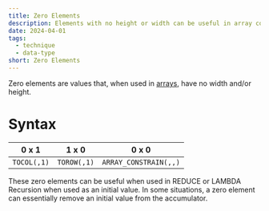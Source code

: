 ```yaml
---
title: Zero Elements
description: Elements with no height or width can be useful in array construction.
date: 2024-04-01
tags:
  - technique
  - data-type
short: Zero Elements
---
```

Zero elements are values that, when used in [arrays](https://sheets.wiki/arrays/), have no width and/or height.
# Syntax

| **0 x 1**   | **1 x 0**   | **0 x 0**             |
| ----------- | ----------- | --------------------- |
| `TOCOL(,1)` | `TOROW(,1)` | `ARRAY_CONSTRAIN(,,)` |

These zero elements can be useful when used in REDUCE or LAMBDA Recursion when used as an initial value. In some situations, a zero element can essentially remove an initial value from the accumulator.